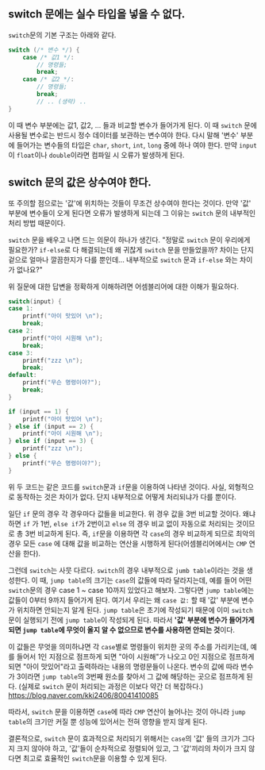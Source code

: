## switch 문에는 실수 타입을 넣을 수 없다.

`switch`문의 기본 구조는 아래와 같다.
```cpp
switch (/* 변수 */) {
	case /* 값1 */:
		// 명령들;
		break;
	case /* 값2 */:
		// 명령들;
		break;
		// .. (생략) ..
}
```
이 때 변수 부분에는 값1, 값2, ... 들과 비교할 변수가 들어가게 된다. 이 때 `switch` 문에 사용될 변수로는 반드시 정수 데이터를 보관하는 변수여야 한다.
다시 말해 '변수' 부분에 들어가는 변수들의 타입은 `char`, `short`, `int`, `long` 중에 하나 여야 한다. 만약 `input`이 `float`이나 `double`이라면 컴파일 시 오류가 발생하게 된다.

## switch 문의 값은 상수여야 한다.

또 주의할 점으로는 '값'에 위치하는 것들이 무조건 상수여야 한다는 것이다. 만약 '값' 부분에 변수들이 오게 된다면 오류가 발생하게 되는데 그 이유는 `switch` 문의 내부적인 처리 방법 때문이다.

`switch` 문을 배우고 나면 드는 의문이 하나가 생긴다.
"정말로 `switch` 문이 우리에게 필요한가? `if-else`로 다 해결되는데 왜 귀찮게 `switch` 문을 만들었을까? 차이는 단지 겉으로 얼마나 깔끔한지가 다를 뿐인데... 내부적으로 `switch` 문과 `if-else` 와는 차이가 없나요?"

위 질문에 대한 답변을 정확하게 이해하려면 어셈블리어에 대한 이해가 필요하다.

```cpp
switch(input) {
case 1:
	printf("아이 맛있어 \n");
	break;
case 2:
	printf("아이 시원해 \n");
	break;
case 3:
	printf("zzz \n");
	break;
default:
	printf("무슨 명령이야?");
	break;
}
```

```cpp
if (input == 1) {
	printf("아이 맛있어 \n");
} else if (input == 2) {
	printf("아이 시원해 \n");
} else if (input == 3) {
	printf("zzz \n");
} else {
	printf("무슨 명령이야?");
}
```

위 두 코드는 같은 코드를 `switch`문과 `if`문을 이용하여 나타낸 것이다. 사실, 외형적으로 동작하는 것은 차이가 없다. 단지 내부적으로 어떻게 처리되냐가 다를 뿐이다.

일단 `if` 문의 경우 각 경우마다 값들을 비교한다. 위 경우 값을 3번 비교할 것이다. 왜냐하면 `if` 가 1번, `else if`가 2번이고 `else` 의 경우 비교 없이 자동으로 처리되는 것이므로 총 3번 비교하게 된다.
즉, `if`문을 이용하면 각 `case`의 경우 비교하게 되므로 최악의 경우 모든 `case` 에 대해 값을 비교하는 연산을 시행하게 된다(어셈블리어에서는 `CMP` 연산을 한다).

그런데 `switch`는 사뭇 다르다. `switch`의 경우 내부적으로 `jumb table`이라는 것을 생성한다. 이 때, `jump table`의 크기는 `case`의 값들에 따라 달라지는데, 예를 들어 어떤 `switch`문의 경우 case 1 ~ case 10까지 있었다고 해보자. 그렇다면 `jump table`에는 값들이 0부터 9까지 들어가게 된다.
여기서 우리는 왜 `case 값:` 할 때 '값' 부분에 변수가 위치하면 안되는지 알게 된다.
`jump table`은 초기에 작성되기 때문에 이미 `switch`문이 실행되기 전에 `jump table`이 작성되게 된다. 따라서 **'값' 부분에 변수가 들어가게 되면 `jump table`에 무엇이 올지 알 수 없으므로 변수를 사용하면 안되는 것**이다.

이 값들은 무엇을 의미하냐면 각 `case`별로 명령들이 위치한 곳의 주소를 가리키는데, 예를 들어서 1인 지점으로 점프하게 되면 "아이 시원해"가 나오고 0인 지점으로 점프하게 되면 "아이 맛있어"라고 출력하라는 내용의 명령문들이 나온다. 변수의 값에 따라 변수가 3이라면 `jump table`의 3번째 원소를 찾아서 그 값에 해당하는 곳으로 점프하게 된다.
(실제로 `switch` 문이 처리되는 과정은 이보다 약간 더 복잡하다.)
https://blog.naver.com/kki2406/80041410085

따라서, `switch` 문을 이용하면 `case`에 따라 `CMP` 연산이 늘어나는 것이 아니라 `jump table`의 크기만 커질 뿐 성능에 있어서는 전혀 영향을 받지 않게 된다.

결론적으로, `switch` 문이 효과적으로 처리되기 위해서는 `case`의 '값' 들의 크기가 그다지 크지 않아야 하고, '값'들이 순차적으로 정렬되어 있고, 그 '값'끼리의 차이가 크지 않다면 최고로 효율적인 `switch`문을 이용할 수 있게 된다.
